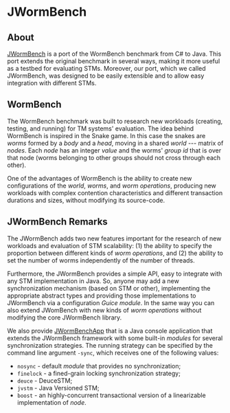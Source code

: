 # JWormBench

## About

[JWormBench](https://github.com/inesc-id-esw/JWormBench/wiki) is a port of the WormBench benchmark from C# to Java. This port extends the original benchmark in several
ways, making it more useful as a testbed for evaluating STMs. Moreover, our port, which we called JWormBench, was designed to be easily extensible and to allow easy integration with different STMs.


## WormBench

The WormBench benchmark was built to research new workloads (creating, testing, and running) for TM systems' evaluation. The idea behind WormBench is inspired in the Snake game. In this case the snakes are *worms* formed by a *body* and a *head*, moving in a shared *world* --- matrix of *nodes*. Each *node* has an integer *value* and the worms' *group id* that is over that node (worms belonging to other groups should not cross through each other). 

One of the advantages of WormBench is the ability to create new configurations of the *world*, *worms*, and *worm operations*, producing new workloads with complex contention characteristics and different transaction durations and sizes, without modifying its source-code. 

## JWormBench Remarks

The JWormBench adds two new features important for the research of new workloads and evaluation of STM scalability: (1) the ability to specify the proportion between different kinds of *worm operations*, and (2) the ability to set the number of worms independently of the number of threads.  

Furthermore, the JWormBench provides a simple API, easy to integrate with any STM implementation in Java. So, anyone may add a new synchronization mechanism (based on STM or other), implementing the appropriate abstract types and providing those implementations to JWormBench via a configuration *Guice module*. In the same way you can also extend JWomBench with new kinds of *worm operations* without modifying the core JWormBench library.

We also provide [JWormBenchApp](https://github.com/inesc-id-esw/JWormBench/wiki/Running-JWormBenchApp) that is a Java console application that extends the JWormBench framework with some built-in *modules* for several synchronization strategies. The running strategy can be specified by the command line argument `-sync`, which receives one of the following values: 

* `nosync` - default *module* that provides no synchronization; 
* `finelock` - a fined-grain locking synchronization strategy;
* `deuce` - DeuceSTM; 
* `jvstm` - Java Versioned STM; 
* `boost` - an highly-concurrent transactional version of a linearizable implementation of *node*.
